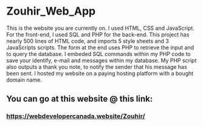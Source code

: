 # Zouhir_Web_App

This is the website you are currently on. I used HTML, CSS and JavaScript. For the front-end, I used SQL and PHP for the back-end. This project has nearly 500 lines of HTML code, and imports 5 style sheets and 3 JavaScripts scripts. The form at the end uses PHP to retrieve the input and to query the database. I embeded SQL commands within my PHP code to save your identify, e-mail and messages within my database. My PHP script also outputs a thank you note, to notify the sender that his message has been sent. I hosted my website on a paying hosting platform with a bought domain name.

## You can go at this website @ this link:

### https://webdevelopercanada.website/Zouhir/
